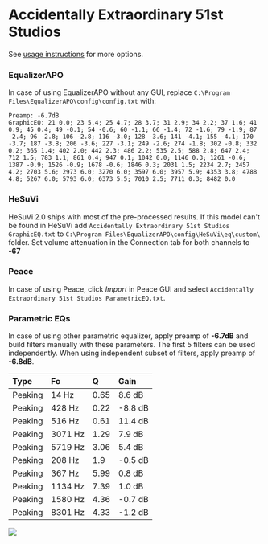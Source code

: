 # Accidentally Extraordinary 51st Studios
See [usage instructions](https://github.com/jaakkopasanen/AutoEq#usage) for more options.

### EqualizerAPO
In case of using EqualizerAPO without any GUI, replace `C:\Program Files\EqualizerAPO\config\config.txt`
with:
```
Preamp: -6.7dB
GraphicEQ: 21 0.0; 23 5.4; 25 4.7; 28 3.7; 31 2.9; 34 2.2; 37 1.6; 41 0.9; 45 0.4; 49 -0.1; 54 -0.6; 60 -1.1; 66 -1.4; 72 -1.6; 79 -1.9; 87 -2.4; 96 -2.8; 106 -2.8; 116 -3.0; 128 -3.6; 141 -4.1; 155 -4.1; 170 -3.7; 187 -3.8; 206 -3.6; 227 -3.1; 249 -2.6; 274 -1.8; 302 -0.8; 332 0.2; 365 1.4; 402 2.0; 442 2.3; 486 2.2; 535 2.5; 588 2.8; 647 2.4; 712 1.5; 783 1.1; 861 0.4; 947 0.1; 1042 0.0; 1146 0.3; 1261 -0.6; 1387 -0.9; 1526 -0.9; 1678 -0.6; 1846 0.3; 2031 1.5; 2234 2.7; 2457 4.2; 2703 5.6; 2973 6.0; 3270 6.0; 3597 6.0; 3957 5.9; 4353 3.8; 4788 4.8; 5267 6.0; 5793 6.0; 6373 5.5; 7010 2.5; 7711 0.3; 8482 0.0
```

### HeSuVi
HeSuVi 2.0 ships with most of the pre-processed results. If this model can't be found in HeSuVi add
`Accidentally Extraordinary 51st Studios GraphicEQ.txt` to `C:\Program Files\EqualizerAPO\config\HeSuVi\eq\custom\` folder.
Set volume attenuation in the Connection tab for both channels to **-67**

### Peace
In case of using Peace, click *Import* in Peace GUI and select `Accidentally Extraordinary 51st Studios ParametricEQ.txt`.

### Parametric EQs
In case of using other parametric equalizer, apply preamp of **-6.7dB** and build filters manually
with these parameters. The first 5 filters can be used independently.
When using independent subset of filters, apply preamp of **-6.8dB**.

| Type    | Fc      |    Q | Gain    |
|:--------|:--------|:-----|:--------|
| Peaking | 14 Hz   | 0.65 | 8.6 dB  |
| Peaking | 428 Hz  | 0.22 | -8.8 dB |
| Peaking | 516 Hz  | 0.61 | 11.4 dB |
| Peaking | 3071 Hz | 1.29 | 7.9 dB  |
| Peaking | 5719 Hz | 3.06 | 5.4 dB  |
| Peaking | 208 Hz  | 1.9  | -0.5 dB |
| Peaking | 367 Hz  | 5.99 | 0.8 dB  |
| Peaking | 1134 Hz | 7.39 | 1.0 dB  |
| Peaking | 1580 Hz | 4.36 | -0.7 dB |
| Peaking | 8301 Hz | 4.33 | -1.2 dB |

![](https://raw.githubusercontent.com/jaakkopasanen/AutoEq/master/results/innerfidelity/sbaf-serious/Accidentally%20Extraordinary%2051st%20Studios/Accidentally%20Extraordinary%2051st%20Studios.png)